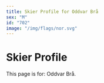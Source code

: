 ```yaml
---
title: Skier Profile for Oddvar Brå
sex: "M"
id: "702"
image: "/img/flags/nor.svg" 
---
```


# Skier Profile

This page is for: Oddvar Brå.
    